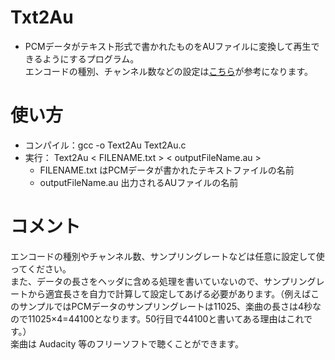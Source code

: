 # Txt2Au

* PCMデータがテキスト形式で書かれたものをAUファイルに変換して再生できるようにするプログラム。<br>
エンコードの種別、チャンネル数などの設定は[こちら](https://ja.wikipedia.org/wiki/Sunオーディオファイル)が参考になります。

# 使い方
* コンパイル：gcc -o Text2Au Text2Au.c
* 実行： Text2Au < FILENAME.txt > < outputFileName.au >
	* FILENAME.txt はPCMデータが書かれたテキストファイルの名前
	* outputFileName.au 出力されるAUファイルの名前

# コメント
エンコードの種別やチャンネル数、サンプリングレートなどは任意に設定して使ってください。<br>
また、データの長さをヘッダに含める処理を書いていないので、サンプリングレートから適宜長さを自力で計算して設定してあげる必要があります。（例えばこのサンプルではPCMデータのサンプリングレートは11025、楽曲の長さは4秒なので11025×4=44100となります。50行目で44100と書いてある理由はこれです。）<br>
楽曲は Audacity 等のフリーソフトで聴くことができます。
